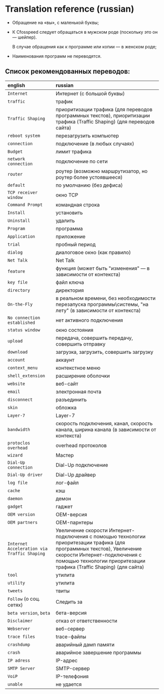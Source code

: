 ﻿
Translation reference (russian)
==========================================

* Обращение на «вы», с маленькой буквы;

* К Cfosspeed следует обращаться в мужском роде (поскольку это он — шейпер).

  В случае обращения как к программе или копии — в женском роде;

* Наименования программ не переводятся.

Список рекомендованных переводов:
----------------------------------

| english                                     | russian                                                                                                                                                                                                                          |
| :------------------------------------------ | :--------------------------------------------------------------------------------------------------------------------------------------------------------------------------------------------                                    |
| `Internet`                                  | Интернет (с большой буквы)                                                                                                                                                                                                       |
| `traffic`                                   | трафик                                                                                                                                                                                                                           |
| `Traffic Shaping`                           | приоритизации трафика (для переводов программных текстов), приоритизации трафика (Traffic Shaping) (для переводов сайта)                                                                                                         |
| `reboot system`                             | перезагрузить компьютер                                                                                                                                                                                                          |
| `connection`                                | подключение (в любых случаях)                                                                                                                                                                                                    |
| `Budget`                                    | лимит трафика                                                                                                                                                                                                                    |
| `network connection`                        | подключение по сети                                                                                                                                                                                                              |
| `router`                                    | роутер (возможно маршрутизатор, но роутер более устоявшееся)                                                                                                                                                                     |
| `default`                                   | по умолчанию (без дефиса)                                                                                                                                                                                                        |
| `TCP receiver window`                       | окно TCP                                                                                                                                                                                                                         |
| `Command Prompt`                            | командная строка                                                                                                                                                                                                                 |
| `Install`                                   | установить                                                                                                                                                                                                                       |
| `Uninstall`                                 | удалить                                                                                                                                                                                                                          |
| `Program`                                   | программа                                                                                                                                                                                                                        |
| `Application`                               | приложение                                                                                                                                                                                                                       |
| `trial`                                     | пробный период                                                                                                                                                                                                                   |
| `dialog`                                    | диалоговое окно (как правило)                                                                                                                                                                                                    |
| `Net Talk`                                  | Net Talk                                                                                                                                                                                                                         |
| `feature`                                   | функция (может быть "изменения" — в зависимости от контекста)                                                                                                                                                                    |
| `key file`                                  | файл ключа                                                                                                                                                                                                                       |
| `directory`                                 | директория                                                                                                                                                                                                                       |
| `On-the-Fly`                                | в реальном времени, без необходимости перезапуска программы\системы, "на лету" (в зависимости от контекста)                                                                                                                      |
| `No connection established`                 | нет активного подключения                                                                                                                                                                                                        |
| `status window`                             | окно состояния                                                                                                                                                                                                                   |
| `upload`                                    | передача, совершить передачу, совершить отправку                                                                                                                                                                                 |
| `download`                                  | загрузка, загрузить, совершить загрузку                                                                                                                                                                                          |
| `account`                                   | аккаунт                                                                                                                                                                                                                          |
| `context_menu`                              | контекстное меню                                                                                                                                                                                                                 |
| `shell_extension`                           | расширение оболочки                                                                                                                                                                                                              |
| `website`                                   | веб-сайт                                                                                                                                                                                                                         |
| `email`                                     | электронная почта                                                                                                                                                                                                                |
| `disconnect`                                | разъединить                                                                                                                                                                                                                      |
| `skin`                                      | обложка                                                                                                                                                                                                                          |
| `Layer-7`                                   | Layer-7                                                                                                                                                                                                                          |
| `bandwidth`                                 | скорость подключения, канал, скорость канала, ширина канала (в зависимости от контекста)                                                                                                                                         |
| `protoclos overhead`                        | overhead протоколов                                                                                                                                                                                                              |
| `wizard`                                    | Мастер                                                                                                                                                                                                                           |
| `Dial-Up connection`                        | Dial-Up подключение                                                                                                                                                                                                              |
| `Dial-Up driver`                            | Dial-Up драйвер                                                                                                                                                                                                                  |
| `log file`                                  | лог-файл                                                                                                                                                                                                                         |
| `cache`                                     | кэш                                                                                                                                                                                                                              |
| `daemon`                                    | демон                                                                                                                                                                                                                            |
| `gadget`                                    | гаджет                                                                                                                                                                                                                           |
| `OEM version`                               | OEM-версия                                                                                                                                                                                                                       |
| `OEM partners`                              | OEM-парнтеры                                                                                                                                                                                                                     |
| `Internet Acceleration via Traffic Shaping` | Увеличение скорости Интернет-подключения с помощью технологии приоритезации трафика (для программных текстов), Увеличение скорости Интернет-подключения с помощью технологии приоритезации трафика (Traffic Shaping) (для сайта) |
| `tool`                                      | утилита                                                                                                                                                                                                                          |
| `utility`                                   | утилита                                                                                                                                                                                                                          |
| `tweets`                                    | твиты                                                                                                                                                                                                                            |
| `Follow` (о соц. сетях)                     | Следить за                                                                                                                                                                                                                       |
| `beta version`, `beta`                      | бета-версия                                                                                                                                                                                                                      |
| `Disclaimer`                                | отказ от ответственности                                                                                                                                                                                                         |
| `Webserver`                                 | веб-сервер                                                                                                                                                                                                                       |
| `trace files`                               | trace-файлы                                                                                                                                                                                                                      |
| `crashdump`                                 | аварийный дамп памяти                                                                                                                                                                                                            |
| `crash`                                     | аварийное завершение программы                                                                                                                                                                                                   |
| `IP adress`                                 | IP-адрес                                                                                                                                                                                                                         |
| `SMTP Server`                               | SMTP-сервер                                                                                                                                                                                                                      |
| `VoiP`                                      | IP-телефония                                                                                                                                                                                                                     |
| `unable`                                    | не удается                                                                                                                                                                                                                       |